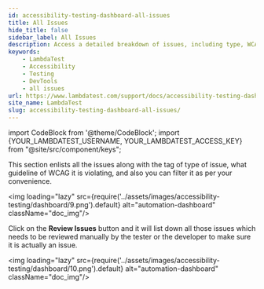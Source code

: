 ```yaml
---
id: accessibility-testing-dashboard-all-issues
title: All Issues
hide_title: false
sidebar_label: All Issues
description: Access a detailed breakdown of issues, including type, WCAG guideline violations, and customizable filtering options for a seamless user experience.
keywords:
    - LambdaTest
    - Accessibility
    - Testing
    - DevTools
    - all issues
url: https://www.lambdatest.com/support/docs/accessibility-testing-dashboard-issue-summary/
site_name: LambdaTest
slug: accessibility-testing-dashboard-all-issues/
---
```


import CodeBlock from '@theme/CodeBlock';
import {YOUR_LAMBDATEST_USERNAME, YOUR_LAMBDATEST_ACCESS_KEY} from "@site/src/component/keys";

<script type="application/ld+json"
      dangerouslySetInnerHTML={{ __html: JSON.stringify({
       "@context": "https://schema.org",
        "@type": "BreadcrumbList",
        "itemListElement": [{
          "@type": "ListItem",
          "position": 1,
          "name": "Home",
          "item": "https://www.lambdatest.com"
        },{
          "@type": "ListItem",
          "position": 2,
          "name": "Support",
          "item": "https://www.lambdatest.com/support/docs/"
        },{
          "@type": "ListItem",
          "position": 3,
          "name": "Navigating Dashboard",
          "item": "https://www.lambdatest.com/support/docs/accessibility-testing-dashboard-all-issues/"
        }]
      })
    }}
></script>
This section enlists all the issues along with the tag of type of issue, what guideline of WCAG it is violating, and also you can filter it as per your convenience.

<img loading="lazy" src={require('../assets/images/accessibility-testing/dashboard/9.png').default} alt="automation-dashboard" className="doc_img"/>

Click on the **Review Issues** button and it will list down all those issues which needs to be reviewed manually by the tester or the developer to make sure it is actually an issue.

<img loading="lazy" src={require('../assets/images/accessibility-testing/dashboard/10.png').default} alt="automation-dashboard" className="doc_img"/>